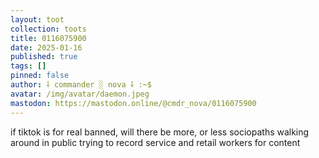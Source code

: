 ```yaml
---
layout: toot
collection: toots
title: 0116075900
date: 2025-01-16
published: true
tags: []
pinned: false
author: ⸸ commander ░ nova ⸸ :~$
avatar: /img/avatar/daemon.jpeg
mastodon: https://mastodon.online/@cmdr_nova/0116075900
---
```


if tiktok is for real banned, will there be more, or less sociopaths walking around in public trying to record service and retail workers for content
